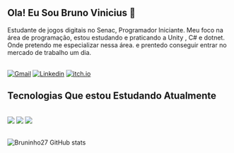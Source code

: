 ## Ola! Eu Sou Bruno Vinicius 👋
<div style="display: inline_block">
Estudante de jogos digitais no Senac, Programador Iniciante.
Meu foco na área de programação, estou estudando e praticando a Unity , C# e dotnet. Onde pretendo me especializar nessa área. e prentedo conseguir entrar no mercado de trabalho um dia.  
</div><br/>

[![Gmail](https://img.shields.io/badge/Gmail-D14836?style=for-the-badge&logo=gmail&logoColor=white)](mailto:Brunoviniciusevaristoferreira@gmail.com)
[![Linkedin](https://img.shields.io/badge/LinkedIn-0077B5?style=for-the-badge&logo=linkedin&logoColor=white)](https://www.linkedin.com/in/brunovinicius27)
[![itch.io](https://img.shields.io/badge/Itch.io-FA5C5C?style=for-the-badge&logo=itchdotio&logoColor=white)](https://bruninho27.itch.io/)

## Tecnologias Que estou Estudando Atualmente

<div style="display: inline_block"><br/>
  <img aling="center alt="C#" src="https://img.shields.io/badge/C%23-239120?style=for-the-badge&logo=c-sharp&logoColor=white"/>
  <img aling="center alt="Dotnet" src="https://img.shields.io/badge/.NET-5C2D91?style=for-the-badge&logo=.net&logoColor=white"/>
  <img aling="center alt="Unity" src="https://img.shields.io/badge/Unity-100000?style=for-the-badge&logo=unity&logoColor=white"/>
</div><br/>

![Bruninho27 GitHub stats](https://github-readme-stats.vercel.app/api?username=Bruninho27&show_icons=true&theme=dracula)









